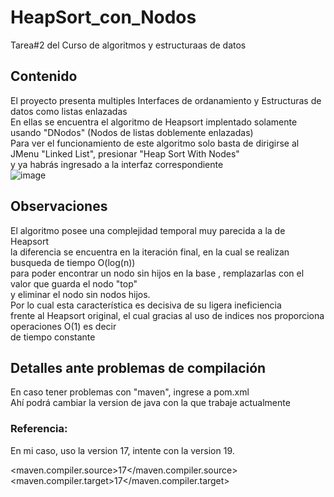 # HeapSort_con_Nodos
Tarea#2 del Curso de algoritmos y estructuraas de datos<br>
## Contenido
El proyecto presenta multiples Interfaces de ordanamiento y Estructuras de datos como listas enlazadas<br>
En ellas se encuentra el algoritmo de Heapsort implentado solamente usando "DNodos" (Nodos de listas doblemente enlazadas)<br>
Para ver el funcionamiento de este algoritmo solo basta de dirigirse al JMenu "Linked List", presionar "Heap Sort With Nodes"<br>
y ya habrás ingresado a la interfaz correspondiente<br>
![image](https://github.com/JaocHatter/HeapSort_con_Nodos/assets/112034917/3beaf5d8-cd45-4929-bba2-951a4c8c510c)

## Observaciones
El algoritmo posee una complejidad temporal muy parecida a la de Heapsort<br>
la diferencia se encuentra en la iteración final, en la cual se realizan busqueda de tiempo O(log(n))<br>
para poder encontrar un nodo sin hijos en la base , remplazarlas con el valor que guarda el nodo "top" <br>
y eliminar el nodo sin nodos hijos.<br>
Por lo cual esta característica es decisiva de su ligera ineficiencia<br>
frente al Heapsort original, el cual gracias al uso de indices nos proporciona operaciones O(1) es decir<br>
de tiempo constante<br>
## Detalles ante problemas de compilación
En caso tener problemas con "maven", ingrese a pom.xml<br>
Ahí podrá cambiar la version de java con la que trabaje  actualmente<br>
### Referencia:
En mi caso, uso la version 17, intente con la version 19.<br>

<maven.compiler.source>17</maven.compiler.source><br>
<maven.compiler.target>17</maven.compiler.target>
